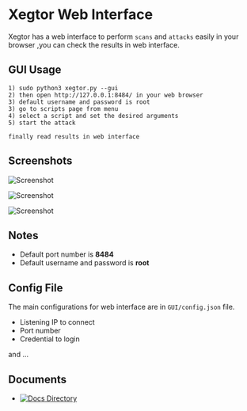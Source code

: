 # Xegtor Web Interface

Xegtor has a web interface to perform `scans` and `attacks` easily in your browser ,you can check the results in web interface.

GUI Usage
----

    1) sudo python3 xegtor.py --gui
    2) then open http://127.0.0.1:8484/ in your web browser
    3) default username and password is root
    3) go to scripts page from menu
    4) select a script and set the desired arguments
    5) start the attack
    
    finally read results in web interface 
    
Screenshots
----

![Screenshot](https://user-images.githubusercontent.com/61124903/101089818-f2511c80-35ca-11eb-83bd-30b1c17e3fab.png)

![Screenshot](https://user-images.githubusercontent.com/61124903/103424684-ec972880-4bc2-11eb-8838-6b2bfb47c09c.png)

![Screenshot](https://user-images.githubusercontent.com/61124903/103485772-07a9a880-4e0e-11eb-8e7b-0abf29dc0bfd.png)

Notes
----

- Default port number is **8484**
- Default username and password is **root**

Config File
----

The main configurations for web interface are in `GUI/config.json` file.

- Listening IP to connect
- Port number
- Credential to login

and ...

Documents
----

- [![Docs Directory]()](https://github.com/xegtor/xegtor/tree/master/docs)